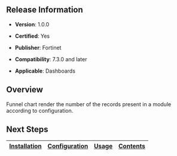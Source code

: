 ## Release Information

- **Version**: 1.0.0

- **Certified**: Yes

- **Publisher**: Fortinet  

- **Compatibility**: 7.3.0 and later

- **Applicable**: Dashboards


## Overview

Funnel chart render the number of the records present in a module according to configuration.

## Next Steps

| [Installation](./docs/setup.md#installation) | [Configuration](./docs/setup.md#configuration) | [Usage](./docs/usage.md) | [Contents](./docs/contents.md) |
|----------------------------------------------|------------------------------------------------|--------------------------|--------------------------------|

